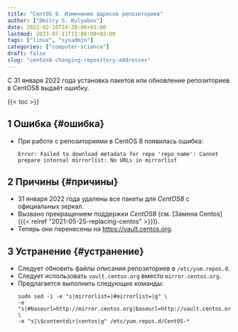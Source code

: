 ```yaml
---
title: "CentOS 8. Изменение адресов репозиториев"
author: ["Dmitry S. Kulyabov"]
date: 2022-02-10T14:39:00+03:00
lastmod: 2023-07-11T11:08:00+03:00
tags: ["linux", "sysadmin"]
categories: ["computer-science"]
draft: false
slug: "centos8-changing-repository-addresses"
---
```


С 31 января 2022 года установка пакетов или обновление репозиториев в CentOS8 выдаёт ошибку.

<!--more-->

{{< toc >}}


## <span class="section-num">1</span> Ошибка {#ошибка}

-   При работе с репозиториями в CentOS 8 появилась ошибка:
    ```shell
    Error: Failed to download metadata for repo 'repo_name': Cannot prepare internal mirrorlist: No URLs in mirrorlist
    ```


## <span class="section-num">2</span> Причины {#причины}

-   31 января 2022 года удалены все пакеты для _CentOS8_ с официальных зеркал.
-   Вызвано прекращением поддержки _CentOS8_ (см. [Замена Centos]({{< relref "2021-05-25-replacing-centos" >}})).
-   Теперь они перенесены на <https://vault.centos.org>.


## <span class="section-num">3</span> Устранение {#устранение}

-   Следует обновить файлы описания репозиториев в `/etc/yum.repos.d`.
-   Следует использовать `vault.centos.org` вместо `mirror.centos.org`.
-   Предлагается выполнить следующие команды:
    ```shell
    sudo sed -i -e "s|mirrorlist=|#mirrorlist=|g" \
    -e "s|#baseurl=http://mirror.centos.org|baseurl=http://vault.centos.org|g" \
    -e "s|\$contentdir|centos|g" /etc/yum.repos.d/CentOS-*
    ```
